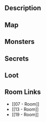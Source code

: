 
## Description

## Map

## Monsters

## Secrets

## Loot

## Room Links

*  [[07 - Room]]
*  [[13 - Room]]
*  [[19 - Room]]
